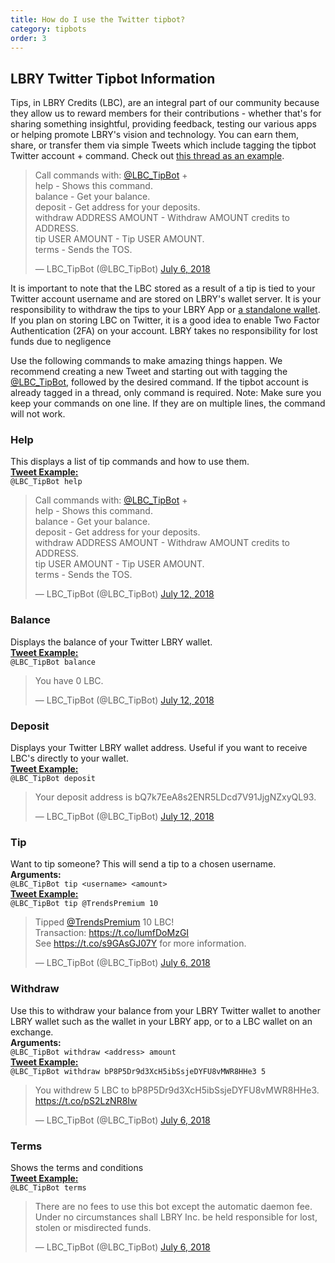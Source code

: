 ```yaml
---
title: How do I use the Twitter tipbot?
category: tipbots
order: 3
---
```


## LBRY Twitter Tipbot Information

Tips, in LBRY Credits (LBC), are an integral part of our community because they allow us to reward members for their contributions - whether that's for sharing something insightful, providing feedback, testing our various apps or helping promote LBRY's vision and technology. You can earn them, share, or transfer them via simple Tweets which include tagging the tipbot Twitter account + command. Check out [this thread as an example](https://twitter.com/TomZarebczan/status/1015244426841677826).

<blockquote class="twitter-tweet"><p lang="en" dir="ltr">Call commands with: <a href="https://twitter.com/LBC_TipBot?ref_src=twsrc%5Etfw">@LBC_TipBot</a> + <br>help - Shows this command.<br>balance - Get your balance.<br>deposit - Get address for your deposits.<br>withdraw ADDRESS AMOUNT - Withdraw AMOUNT credits to ADDRESS.<br>tip USER AMOUNT - Tip USER AMOUNT.<br>terms - Sends the TOS.</p>&mdash; LBC_TipBot (@LBC_TipBot) <a href="https://twitter.com/LBC_TipBot/status/1015264401836765184?ref_src=twsrc%5Etfw">July 6, 2018</a></blockquote> 
<script async src="https://platform.twitter.com/widgets.js" charset="utf-8"></script>

It is important to note that the LBC stored as a result of a tip is tied to your Twitter account username and are stored on LBRY's wallet server. It is your responsibility to withdraw the tips to your LBRY App or [a standalone wallet](https://lbry.io/faq/standalone-wallet). If you plan on storing LBC on Twitter, it is a good idea to enable Two Factor Authentication (2FA) on your account. LBRY takes no responsibility for lost funds due to negligence 

Use the following commands to make amazing things happen. We recommend creating a new Tweet and starting out with tagging the [@LBC_TipBot](https://twitter.com/LBC_TipBot), followed by the desired command. If the tipbot account is already tagged in a thread, only command is required. Note: Make sure you keep your commands on one line. If they are on multiple lines, the command will not work.

### Help
This displays a list of tip commands and how to use them.  
[**Tweet Example:**](https://twitter.com/TomZarebczan/status/1015245364490833920)  
`@LBC_TipBot help`

<blockquote class="twitter-tweet" data-lang="en"><p lang="en" dir="ltr">Call commands with: <a href="https://twitter.com/LBC_TipBot?ref_src=twsrc%5Etfw">@LBC_TipBot</a> + <br>help - Shows this command.<br>balance - Get your balance.<br>deposit - Get address for your deposits.<br>withdraw ADDRESS AMOUNT - Withdraw AMOUNT credits to ADDRESS.<br>tip USER AMOUNT - Tip USER AMOUNT.<br>terms - Sends the TOS.</p>&mdash; LBC_TipBot (@LBC_TipBot) <a href="https://twitter.com/LBC_TipBot/status/1017502447298736128?ref_src=twsrc%5Etfw">July 12, 2018</a></blockquote>
<script async src="https://platform.twitter.com/widgets.js" charset="utf-8"></script>


### Balance
Displays the balance of your Twitter LBRY wallet.   
[**Tweet Example:**](https://twitter.com/TomZarebczan/status/1015244426841677826)   
`@LBC_TipBot balance`

<blockquote class="twitter-tweet" data-lang="en"><p lang="en" dir="ltr">You have 0 LBC.</p>&mdash; LBC_TipBot (@LBC_TipBot) <a href="https://twitter.com/LBC_TipBot/status/1017503489159618560?ref_src=twsrc%5Etfw">July 12, 2018</a></blockquote>
<script async src="https://platform.twitter.com/widgets.js" charset="utf-8"></script>


### Deposit
Displays your Twitter LBRY wallet address. Useful if you want to receive LBC's directly to your wallet.   
[**Tweet Example:**](https://twitter.com/TomZarebczan/status/1015244855247888384)   
`@LBC_TipBot deposit`   

<blockquote class="twitter-tweet" data-lang="en"><p lang="en" dir="ltr">Your deposit address is bQ7k7EeA8s2ENR5LDcd7V91JjgNZxyQL93.</p>&mdash; LBC_TipBot (@LBC_TipBot) <a href="https://twitter.com/LBC_TipBot/status/1017503717082271747?ref_src=twsrc%5Etfw">July 12, 2018</a></blockquote>
<script async src="https://platform.twitter.com/widgets.js" charset="utf-8"></script>

### Tip
Want to tip someone? This will send a tip to a chosen username.  
**Arguments:**   
`@LBC_TipBot tip <username> <amount>`  
[**Tweet Example:**](https://twitter.com/TomZarebczan/status/1015245926691205120)   
`@LBC_TipBot tip @TrendsPremium 10` 

<blockquote class="twitter-tweet" data-lang="en"><p lang="en" dir="ltr">Tipped <a href="https://twitter.com/TrendsPremium?ref_src=twsrc%5Etfw">@TrendsPremium</a> 10 LBC! <br>Transaction: <a href="https://t.co/lumfDoMzGI">https://t.co/lumfDoMzGI</a> <br>See <a href="https://t.co/s9GAsGJ07Y">https://t.co/s9GAsGJ07Y</a> for more information.</p>&mdash; LBC_TipBot (@LBC_TipBot) <a href="https://twitter.com/LBC_TipBot/status/1015245928406474752?ref_src=twsrc%5Etfw">July 6, 2018</a></blockquote>
<script async src="https://platform.twitter.com/widgets.js" charset="utf-8"></script>

### Withdraw
Use this to withdraw your balance from your LBRY Twitter wallet to another LBRY wallet such as the wallet in your LBRY app, or to a LBC wallet on an exchange.   
**Arguments:**   
`@LBC_TipBot withdraw <address> amount`      
[**Tweet Example:**](https://twitter.com/TrendsPremium/status/1015251227599364096)   
`@LBC_TipBot withdraw bP8P5Dr9d3XcH5ibSsjeDYFU8vMWR8HHe3 5`

<blockquote class="twitter-tweet" data-lang="en"><p lang="en" dir="ltr">You withdrew 5 LBC to bP8P5Dr9d3XcH5ibSsjeDYFU8vMWR8HHe3. <a href="https://t.co/pS2LzNR8Iw">https://t.co/pS2LzNR8Iw</a></p>&mdash; LBC_TipBot (@LBC_TipBot) <a href="https://twitter.com/LBC_TipBot/status/1015251229151191040?ref_src=twsrc%5Etfw">July 6, 2018</a></blockquote>
<script async src="https://platform.twitter.com/widgets.js" charset="utf-8"></script>

### Terms
Shows the terms and conditions  
[**Tweet Example:**](https://twitter.com/TomZarebczan/status/1015245044415156225)   
`@LBC_TipBot terms`

<blockquote class="twitter-tweet" data-lang="en"><p lang="en" dir="ltr">There are no fees to use this bot except the automatic daemon fee. <br>Under no circumstances shall LBRY Inc. be held responsible for lost, stolen or misdirected funds.</p>&mdash; LBC_TipBot (@LBC_TipBot) <a href="https://twitter.com/LBC_TipBot/status/1015245045740388352?ref_src=twsrc%5Etfw">July 6, 2018</a></blockquote>
<script async src="https://platform.twitter.com/widgets.js" charset="utf-8"></script>
